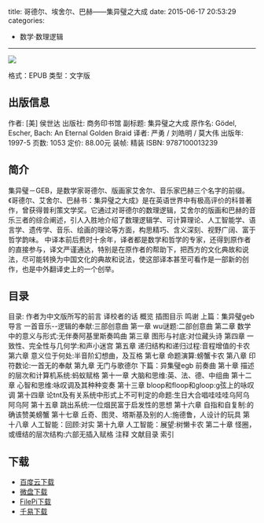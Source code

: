 title: 哥德尔、埃舍尔、巴赫——集异璧之大成
date: 2015-06-17 20:53:29
categories:
  - 数学·数理逻辑
---

![](http://img4.douban.com/lpic/s1789059.jpg)

格式：EPUB
类型：文字版

<!--more-->

## 出版信息 ##

作者: [美] 侯世达 
出版社: 商务印书馆
副标题: 集异璧之大成
原作名: Gödel, Escher, Bach: An Eternal Golden Braid
译者: 严勇 / 刘皓明 / 莫大伟 
出版年: 1997-5
页数: 1053
定价: 88.00元
装帧: 精装
ISBN: 9787100013239

## 简介 ##

集异璧－GEB，是数学家哥德尔、版画家艾舍尔、音乐家巴赫三个名字的前缀。《哥德尔、艾舍尔、巴赫书：集异璧之大成》是在英语世界中有极高评价的科普著作，曾获得普利策文学奖。它通过对哥德尔的数理逻辑，艾舍尔的版画和巴赫的音乐三者的综合阐述，引人入胜地介绍了数理逻辑学、可计算理论、人工智能学、语言学、遗传学、音乐、绘画的理论等方面，构思精巧、含义深刻、视野广阔、富于哲学韵味。
中译本前后费时十余年，译者都是数学和哲学的专家，还得到原作者的直接参与，译文严谨通达，特别是在原作者的帮助下，把西方的文化典故和说法，尽可能转换为中国文化的典故和说法，使这部译本甚至可看作是一部新的创作，也是中外翻译史上的一个创举。

## 目录 ##

目录: 作者为中文版所写的前言 
译校者的话 
概览 
插图目示 
鸣谢 
上篇：集异璧geb 
导言 一首音乐--逻辑的奉献:三部创意曲 
第一章 wu谜题:二部创意曲 
第二章 数学中的意义与形式:无伴奏阿基里斯奏鸣曲 
第三章 图形与衬底:对位藏头诗 
第四章 一致性、完全性与几何学:和声小迷宫 
第五章 递归结构和递归过程:音程增值的卡农 
第六章 意义位于何处:半音阶幻想曲，及互格 
第七章 命题演算:螃蟹卡农 
第八章 印符数论:一首无的奉献 
第九章 无门与歌德尔 
下篇：异集璧egb 
前奏曲 
第十章 描述的层次和计算机系统:蚂蚁赋格 
第十一章 大脑和思维:英、法、德、中组曲 
第十二章 心智和思维:咏叹调及其种种变奏 
第十三章 bloop和floop和gloop:g弦上的咏叹调 
第十四章 论tnt及有关系统中形式上不可判定的命题:生日大合唱哇哇哇乌阿乌阿乌阿 
第十五章 跳出系统:一位烟民富于启发性的思想 
第十六章 自指和自复制:的确该赞美螃蟹 
第十七章 丘奇、图灵、塔斯基及别的人:施德鲁，人设计的玩具 
第十八章 人工智能：回顾:对实 
第十九章 人工智能：展望:树懒卡农 
第二十章 怪圈，或缠结的层次结构:六部无插入赋格 
注释 
文献目录 
索引

## 下载 ##

+ [百度云下载](http://pan.baidu.com/s/1hqlQtm8)
+ [微盘下载](http://vdisk.weibo.com/s/aADaW4YRE_Snh)
+ [FilePi下载](http://filepi.com/i/TIPKxou)
+ [千易下载](http://1000eb.com/1dpt6)